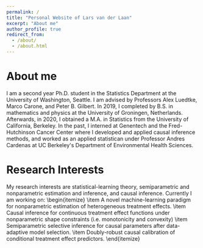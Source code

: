 ```yaml
---
permalink: /
title: "Personal Website of Lars van der Laan"
excerpt: "About me"
author_profile: true
redirect_from: 
  - /about/
  - /about.html
---
```



About me
======
I am a second year Ph.D. student in the Statistics Department at the University of Washington, Seattle. I am advised by Professors Alex Luedtke, Marco Carone, and Peter B. Gilbert. In 2019, I completed by B.S. in mathematics and physics at the University of Groningen, Netherlands. Afterwards, in 2020, I obtained a M.A. in Statistics from the University of California, Berkeley. In the past, I interned at Genentech and the Fred-Hutchinson Cancer Center where I developed and applied causal inference methods, and worked as an applied statistican under Professor Andres Cardenas at UC Berkeley's Department of Environmental Health Sciences.




Research Interests
======
My research interests are statistical-learning theory, semiparametric and nonparametric estimation and inference, and causal inference. Currently I am working on:
\begin{itemize}
\item A novel machine-learning paradigm for nonparametric estimation of heterogeneous treatment effects.
\item Causal inference for continuous treatment effect functions under nonparametric shape constraints (i.e. monotonicity and convexity)
\item Semiparametric selective inference for causal parameters after data-adaptive model selection.
\item Doubly-robust causal calibration of conditional treatment effect predictors.
\end{itemize}

 
 
